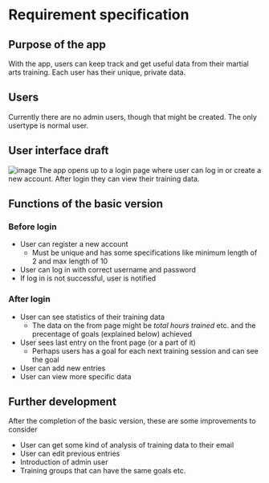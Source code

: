 # Requirement specification

## Purpose of the app
With the app, users can keep track and get useful data from their martial arts training. Each user has their unique, private data.

## Users
Currently there are no admin users, though that might be created. The only usertype is normal user.

## User interface draft
![image](https://user-images.githubusercontent.com/101401566/225024165-f36fcf74-07ad-4cdf-b36f-de9dda515306.png)
The app opens up to a login page where user can log in or create a new account. After login they can view their training data.

## Functions of the basic version
### Before login
- User can register a new account
  - Must be unique and has some specifications like minimum length of 2 and max length of 10
- User can log in with correct username and password
- If log in is not successful, user is notified

### After login
- User can see statistics of their training data
  - The data on the from page might be *total hours trained* etc. and the precentage of goals (explained below) achieved
- User sees last entry on the front page (or a part of it)
  - Perhaps users has a goal for each next training session and can see the goal
- User can add new entries
- User can view more specific data

## Further development
After the completion of the basic version, these are some improvements to consider
- User can get some kind of analysis of training data to their email
- User can edit previous entries
- Introduction of admin user
- Training groups that can have the same goals etc.
